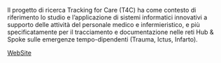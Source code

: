 Il progetto di ricerca Tracking for Care (T4C) ha come contesto di riferimento lo studio e l’applicazione di sistemi informatici innovativi a supporto delle attività del personale medico e infermieristico, e più specificatamente per il tracciamento e documentazione nelle reti Hub & Spoke sulle emergenze tempo-dipendenti (Trauma, Ictus, Infarto).

[WebSite](https://site.unibo.it/phit/it/progetti/tracking4care)


